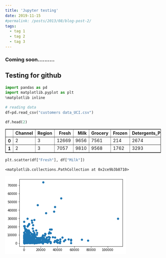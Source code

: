 ```yaml
---
title: 'Jupyter testing'
date: 2019-11-15
#permalink: /posts/2013/08/blog-post-2/
tags:
  - tag 1
  - tag 2
  - tag 3
---
```



### Coming soon..........

## Testing for github


```python
import pandas as pd
import matplotlib.pyplot as plt
%matplotlib inline
```


```python
# reading data
df=pd.read_csv("customers data_UCI.csv")
```


```python
df.head(2)
```




<div>
<style scoped>
    .dataframe tbody tr th:only-of-type {
        vertical-align: middle;
    }

    .dataframe tbody tr th {
        vertical-align: top;
    }

    .dataframe thead th {
        text-align: right;
    }
</style>
<table border="1" class="dataframe">
  <thead>
    <tr style="text-align: right;">
      <th></th>
      <th>Channel</th>
      <th>Region</th>
      <th>Fresh</th>
      <th>Milk</th>
      <th>Grocery</th>
      <th>Frozen</th>
      <th>Detergents_Paper</th>
      <th>Delicassen</th>
    </tr>
  </thead>
  <tbody>
    <tr>
      <th>0</th>
      <td>2</td>
      <td>3</td>
      <td>12669</td>
      <td>9656</td>
      <td>7561</td>
      <td>214</td>
      <td>2674</td>
      <td>1338</td>
    </tr>
    <tr>
      <th>1</th>
      <td>2</td>
      <td>3</td>
      <td>7057</td>
      <td>9810</td>
      <td>9568</td>
      <td>1762</td>
      <td>3293</td>
      <td>1776</td>
    </tr>
  </tbody>
</table>
</div>




```python
plt.scatter(df["Fresh"], df["Milk"])
```



    <matplotlib.collections.PathCollection at 0x2ce9b3b8710>




![fig](/images/test.png)

